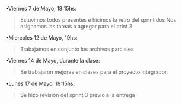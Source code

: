 •Viernes 7 de Mayo, 18:15hs: 
>Estuvimos todos presentes e hicimos la retro del sprint dos
>Nos asignamos las tareas a agregar para el print 3

•Miercoles 12 de Mayo, 19hs:
>Trabajamos en conjunto los archivos parciales

•Viernes 14 de Mayo, durante la clase:
>Se trabajaron mejoras en clases para el proyecto integrador.

•Lunes 17 de Mayo, 19:15hs:
>Se hizo revisión del sprint 3 previo a la entrega 